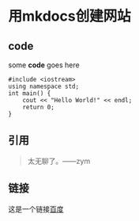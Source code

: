 # 用mkdocs创建网站

## code

some **code** goes here

    #include <iostream>
    using namespace std;
    int main() {
        cout << "Hello World!" << endl;
        return 0;
    }

## 引用

> 太无聊了。——zym

## 链接

这是一个链接[百度](https://www.bilibili.com/)